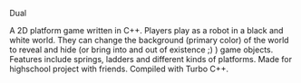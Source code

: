 Dual

A 2D platform game written in C++. Players play as a robot in a black and white world. They can change the background (primary color) of the world to reveal and hide (or bring into and out of existence ;) ) game objects.
Features include springs, ladders and different kinds of platforms.
Made for highschool project with friends.
Compiled with Turbo C++.
